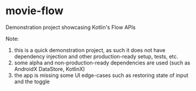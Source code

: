 # movie-flow
Demonstration project showcasing Kotlin's Flow APIs


Note:
1. this is a quick demonstration project, as such it does not have dependency injection and other production-ready setup, tests, etc.
2. some alpha and non-production-ready dependencies are used (such as AndroidX DataStore, KotlinX)
3. the app is missing some UI edge-cases such as restoring state of input and the toggle

